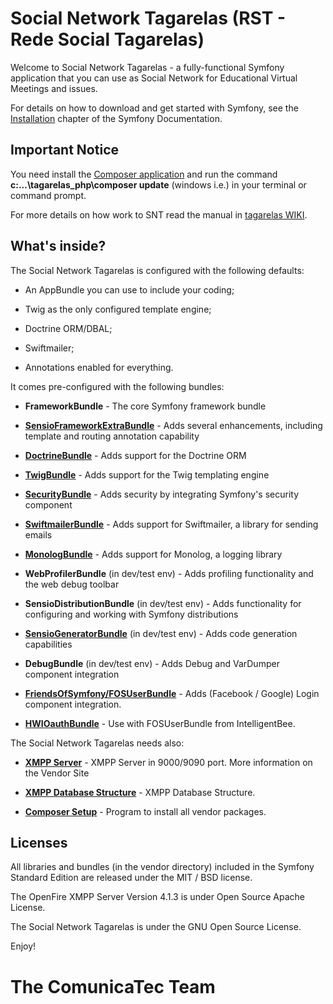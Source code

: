 Social Network Tagarelas (RST - Rede Social Tagarelas)
======================================================

Welcome to Social Network Tagarelas - a fully-functional Symfony
application that you can use as Social Network for Educational Virtual Meetings and issues.

For details on how to download and get started with Symfony, see the
[Installation][1] chapter of the Symfony Documentation.

Important Notice
----------------
 
You need install the [Composer application][18] and run the command **c:\...\tagarelas_php\composer update** (windows i.e.) in your terminal or command prompt.

For more details on how work to SNT read the manual in [tagarelas WIKI][19].

What's inside?   
--------------

The Social Network Tagarelas is configured with the following defaults:

  * An AppBundle you can use to include your coding;

  * Twig as the only configured template engine;

  * Doctrine ORM/DBAL;

  * Swiftmailer;

  * Annotations enabled for everything.

It comes pre-configured with the following bundles:

  * **FrameworkBundle** - The core Symfony framework bundle

  * [**SensioFrameworkExtraBundle**][6] - Adds several enhancements, including
    template and routing annotation capability

  * [**DoctrineBundle**][7] - Adds support for the Doctrine ORM

  * [**TwigBundle**][8] - Adds support for the Twig templating engine

  * [**SecurityBundle**][9] - Adds security by integrating Symfony's security
    component

  * [**SwiftmailerBundle**][10] - Adds support for Swiftmailer, a library for
    sending emails

  * [**MonologBundle**][11] - Adds support for Monolog, a logging library

  * **WebProfilerBundle** (in dev/test env) - Adds profiling functionality and
    the web debug toolbar

  * **SensioDistributionBundle** (in dev/test env) - Adds functionality for
    configuring and working with Symfony distributions

  * [**SensioGeneratorBundle**][13] (in dev/test env) - Adds code generation
    capabilities

  * **DebugBundle** (in dev/test env) - Adds Debug and VarDumper component
    integration

  * [**FriendsOfSymfony/FOSUserBundle**][14]  - Adds (Facebook / Google) Login component
    integration. 
  
  * [**HWIOauthBundle**][15] - Use with FOSUserBundle from IntelligentBee. 

The Social Network Tagarelas needs also:
  
  * [**XMPP Server**][16] - XMPP Server in 9000/9090 port. More information on the Vendor Site
    
  * [**XMPP Database Structure**][17] - XMPP Database Structure. 

  * [**Composer Setup**][18] - Program to install all vendor packages.
 

Licenses
--------
 
All libraries and  bundles (in the vendor directory) included in the Symfony Standard Edition are
released under the MIT / BSD license.

The OpenFire XMPP Server Version 4.1.3 is under Open Source Apache License.

The Social Network Tagarelas is under the GNU Open Source License.

Enjoy!

[1]:  https://symfony.com/doc/3.1/setup.html
[6]:  https://symfony.com/doc/current/bundles/SensioFrameworkExtraBundle/index.html
[7]:  https://symfony.com/doc/3.1/doctrine.html
[8]:  https://symfony.com/doc/3.1/templating.html
[9]:  https://symfony.com/doc/3.1/security.html
[10]: https://symfony.com/doc/3.1/email.html
[11]: https://symfony.com/doc/3.1/logging.html
[13]: https://symfony.com/doc/current/bundles/SensioGeneratorBundle/index.html
[14]: https://github.com/FriendsOfSymfony/FOSUserBundle
[15]: http://intelligentbee.com/blog/2015/11/13/symfony2-facebook-google-login
[16]: https://www.igniterealtime.org/projects/openfire/documentation.jsp
[17]: http://download.igniterealtime.org/openfire/docs/latest/documentation/database-guide.html#ofMucRoom
[18]: http://getcomposer.org
[19]: https://github.com/TagarelasComunicatec/tagarelas_php/wiki

# The ComunicaTec Team



